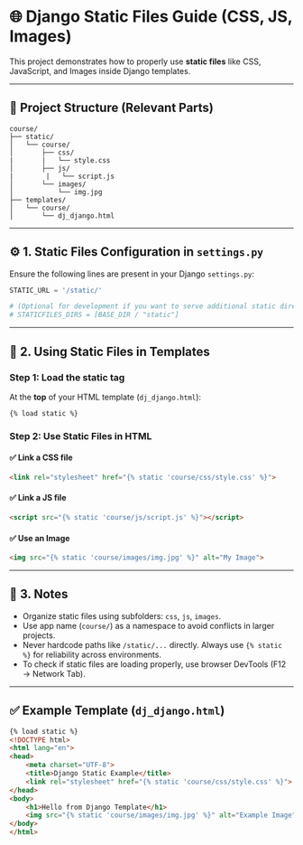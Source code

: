 # 🌐 Django Static Files Guide (CSS, JS, Images)

This project demonstrates how to properly use **static files** like CSS, JavaScript, and Images inside Django templates.

---

## 📁 Project Structure (Relevant Parts)

```
course/
├── static/
│   └── course/
│       ├── css/
|       |   └── style.css
│       ├── js/
|        |   └── script.js
│       └── images/
│           └── img.jpg
├── templates/
│   └── course/
│       └── dj_django.html
```

---

## ⚙️ 1. Static Files Configuration in `settings.py`

Ensure the following lines are present in your Django `settings.py`:

```python
STATIC_URL = '/static/'

# (Optional for development if you want to serve additional static directories)
# STATICFILES_DIRS = [BASE_DIR / "static"]
```

---

## 📌 2. Using Static Files in Templates

### Step 1: Load the static tag

At the **top** of your HTML template (`dj_django.html`):

```django
{% load static %}
```

### Step 2: Use Static Files in HTML

#### ✅ Link a CSS file

```html
<link rel="stylesheet" href="{% static 'course/css/style.css' %}">
```

#### ✅ Link a JS file

```html
<script src="{% static 'course/js/script.js' %}"></script>
```

#### ✅ Use an Image

```html
<img src="{% static 'course/images/img.jpg' %}" alt="My Image">
```

---

## 📝 3. Notes

* Organize static files using subfolders: `css`, `js`, `images`.
* Use app name (`course/`) as a namespace to avoid conflicts in larger projects.
* Never hardcode paths like `/static/...` directly. Always use `{% static %}` for reliability across environments.
* To check if static files are loading properly, use browser DevTools (F12 → Network Tab).

---

## ✅ Example Template (`dj_django.html`)

```html
{% load static %}
<!DOCTYPE html>
<html lang="en">
<head>
    <meta charset="UTF-8">
    <title>Django Static Example</title>
    <link rel="stylesheet" href="{% static 'course/css/style.css' %}">
</head>
<body>
    <h1>Hello from Django Template</h1>
    <img src="{% static 'course/images/img.jpg' %}" alt="Example Image">
</body>
</html>
```
